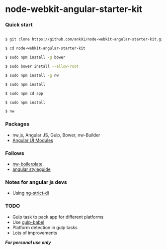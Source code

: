 # node-webkit-angular-starter-kit



### Quick start

```bash

$ git clone https://github.com/ank91/node-webkit-angular-starter-kit.git

$ cd node-webkit-angular-starter-kit

$ sudo npm install -g bower

$ sudo bower install --allow-root

$ sudo npm install -g nw

$ sudo npm install

$ sudo npm cd app

$ sudo npm install

$ nw

```

### Packages
* nw.js, Angular JS, Gulp, Bower, nw-Builder
* [Angular UI Modules](https://angular-ui.github.io/)

### Follows
* [nw-boilerplate](https://github.com/szwacz/nw-boilerplate) 
* [angular styleguide](https://github.com/johnpapa/angular-styleguide) 

### Notes for angular js devs
* Using [ng-strict-di](https://docs.angularjs.org/api/ng/directive/ngApp)

### TODO
* Gulp task to pack app for different platforms
* Use [gulp-babel](https://github.com/babel/gulp-babel)
* Platform detection in gulp tasks
* Lots of improvements


***For personal use only***

